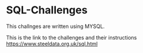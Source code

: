 # SQL-Challenges
 
This challnges are written using MYSQL. 

This is the link to the challenges and their instructions https://www.steeldata.org.uk/sql.html 

